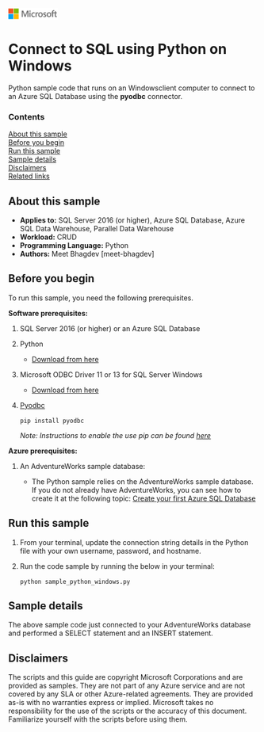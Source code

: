 ![](./media/solutions-microsoft-logo-small.png)
# Connect to SQL using Python on Windows

Python sample code that runs on an Windowsclient computer to connect to an Azure SQL Database using the **pyodbc** connector. 

### Contents

[About this sample](#about-this-sample)<br/>
[Before you begin](#before-you-begin)<br/>
[Run this sample](#run-this-sample)<br/>
[Sample details](#sample-details)<br/>
[Disclaimers](#disclaimers)<br/>
[Related links](#related-links)<br/>


<a name=about-this-sample></a>

## About this sample

- **Applies to:** SQL Server 2016 (or higher), Azure SQL Database, Azure SQL Data Warehouse, Parallel Data Warehouse
- **Workload:** CRUD
- **Programming Language:** Python
- **Authors:** Meet Bhagdev [meet-bhagdev]

<a name=before-you-begin></a>

## Before you begin

To run this sample, you need the following prerequisites.

**Software prerequisites:**
1. SQL Server 2016 (or higher) or an Azure SQL Database

2. Python
    - [Download from here](https://www.python.org/download/releases/2.7.6/)

3. Microsoft ODBC Driver 11 or 13 for SQL Server Windows
    - [Download from here](https://www.microsoft.com/en-us/download/details.aspx?id=50420)

4. [Pyodbc](https://pypi.python.org/pypi/pyodbc/3.0.10)

    ```
    pip install pyodbc
    ```

    *Note: Instructions to enable the use pip can be found [here](http://stackoverflow.com/questions/4750806/how-to-install-pip-on-windows)*


**Azure prerequisites:**

1. An AdventureWorks sample database: 

	- The Python sample relies on the AdventureWorks sample database. If you do not already have AdventureWorks, you can see how to create it at the following topic: [Create your first Azure SQL Database](http://azure.microsoft.com/documentation/articles/sql-database-get-started/)
	
## Run this sample

1. From your terminal, update the connection string details in the Python file with your own username, password, and hostname. 

2. Run the code sample by running the below in your terminal: 

	```
	python sample_python_windows.py
	```

<a name=sample-details></a>

## Sample details

The above sample code just connected to your AdventureWorks database and performed a SELECT statement and an INSERT statement. 

## Disclaimers
The scripts and this guide are copyright Microsoft Corporations and are provided as samples. They are not part of any Azure service and are not covered by any SLA or other Azure-related agreements. They are provided as-is with no warranties express or implied. Microsoft takes no responsibility for the use of the scripts or the accuracy of this document. Familiarize yourself with the scripts before using them.

